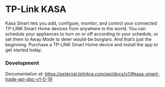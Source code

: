 # TP-Link KASA
Kasa Smart lets you add, configure, monitor, and control your connected TP-LINK Smart Home devices from anywhere in the world. You can schedule your appliances to turn on or off according to your schedule, or set them to Away Mode to deter would-be burglars. And that’s just the beginning. Purchase a TP-LINK Smart Home device and install the app to get started today.

### Development
Documentation at: https://external.tplinkra.com/api/docs/v1/#kasa-smart-trade-api-doc-v1-0-19